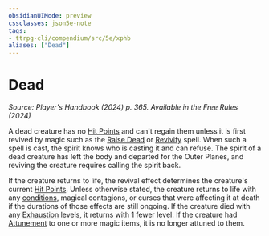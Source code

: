 ```yaml
---
obsidianUIMode: preview
cssclasses: json5e-note
tags:
- ttrpg-cli/compendium/src/5e/xphb
aliases: ["Dead"]
---
```

# Dead
*Source: Player's Handbook (2024) p. 365. Available in the Free Rules (2024)* 

A dead creature has no [Hit Points](3-Mechanics/CLI/rules/variant-rules/hit-points-xphb.md) and can't regain them unless it is first revived by magic such as the [Raise Dead](3-Mechanics/CLI/spells/raise-dead-xphb.md) or [Revivify](3-Mechanics/CLI/spells/revivify-xphb.md) spell. When such a spell is cast, the spirit knows who is casting it and can refuse. The spirit of a dead creature has left the body and departed for the Outer Planes, and reviving the creature requires calling the spirit back.

If the creature returns to life, the revival effect determines the creature's current [Hit Points](3-Mechanics/CLI/rules/variant-rules/hit-points-xphb.md). Unless otherwise stated, the creature returns to life with any [conditions](3-Mechanics/CLI/rules/variant-rules/condition-xphb.md), magical contagions, or curses that were affecting it at death if the durations of those effects are still ongoing. If the creature died with any [Exhaustion](3-Mechanics/CLI/rules/conditions.md#Exhaustion) levels, it returns with 1 fewer level. If the creature had [Attunement](3-Mechanics/CLI/rules/variant-rules/attunement-xphb.md) to one or more magic items, it is no longer attuned to them.